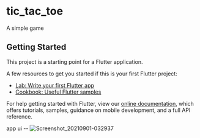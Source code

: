 # tic_tac_toe

A simple game

## Getting Started

This project is a starting point for a Flutter application.

A few resources to get you started if this is your first Flutter project:

- [Lab: Write your first Flutter app](https://flutter.dev/docs/get-started/codelab)
- [Cookbook: Useful Flutter samples](https://flutter.dev/docs/cookbook)

For help getting started with Flutter, view our
[online documentation](https://flutter.dev/docs), which offers tutorials,
samples, guidance on mobile development, and a full API reference.


app ui -- ![Screenshot_20210901-032937](https://user-images.githubusercontent.com/73518920/131622715-5c3b9f79-6869-4b4d-bb0d-632460a044e8.jpg)


